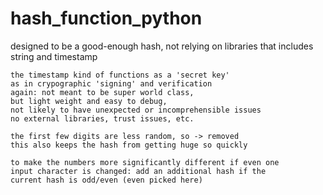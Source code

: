 # hash_function_python

designed to be a good-enough hash, not relying on libraries
    that includes string and timestamp

    the timestamp kind of functions as a 'secret key'
    as in crypographic 'signing' and verification
    again: not meant to be super world class,
    but light weight and easy to debug,
    not likely to have unexpected or incomprehensible issues
    no external libraries, trust issues, etc. 
    
    the first few digits are less random, so -> removed
    this also keeps the hash from getting huge so quickly

    to make the numbers more significantly different if even one
    input character is changed: add an additional hash if the 
    current hash is odd/even (even picked here)

